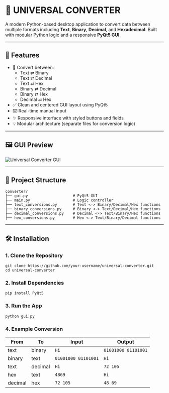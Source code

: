 # 🧠 UNIVERSAL CONVERTER

A modern Python-based desktop application to convert data between multiple formats including **Text**, **Binary**, **Decimal**, and **Hexadecimal**. Built with modular Python logic and a responsive **PyQt5 GUI**.

---

## 🚀 Features

- 🔄 Convert between:
  - Text ⇄ Binary
  - Text ⇄ Decimal
  - Text ⇄ Hex
  - Binary ⇄ Decimal
  - Binary ⇄ Hex
  - Decimal ⇄ Hex
- ✅ Clean and centered GUI layout using PyQt5
- ⌨️ Real-time manual input
- ✨ Responsive interface with styled buttons and fields
- 💡 Modular architecture (separate files for conversion logic)

---

## 🖼️ GUI Preview

![Universal Converter GUI](gui_screenshot.png)

---

## 📂 Project Structure
```
converter/
├── gui.py                    # PyQt5 GUI
├── main.py                   # Logic controller
├── text_conversions.py       # Text <-> Binary/Decimal/Hex functions
├── binary_conversions.py     # Binary <-> Text/Decimal/Hex functions
├── decimal_conversions.py    # Decimal <-> Text/Binary/Hex functions
├── hex_conversions.py        # Hex <-> Text/Binary/Decimal functions
```


---

## 🛠️ Installation

### 1. Clone the Repository

```
git clone https://github.com/your-username/universal-converter.git
cd universal-converter
```

### 2. Install Dependencies
```
pip install PyQt5
```

### 3. Run the App
```
python gui.py
```

### 4. Example Conversion

| From    | To      | Input               | Output              |
| ------- | ------- | ------------------- | ------------------- |
| text    | binary  | `Hi`                | `01001000 01101001` |
| binary  | text    | `01001000 01101001` | `Hi`                |
| text    | decimal | `Hi`                | `72 105`            |
| hex     | text    | `4869`              | `Hi`                |
| decimal | hex     | `72 105`            | `48 69`             |

